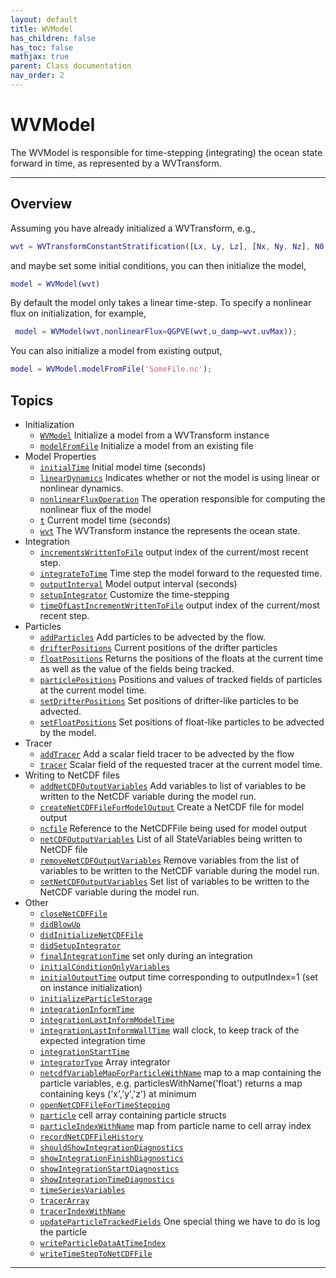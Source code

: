 ```yaml
---
layout: default
title: WVModel
has_children: false
has_toc: false
mathjax: true
parent: Class documentation
nav_order: 2
---
```


#  WVModel

The WVModel is responsible for time-stepping (integrating) the ocean state forward in time, as represented by a WVTransform.


---

## Overview
 
  Assuming you have already initialized a WVTransform, e.g.,
  ```matlab
  wvt = WVTransformConstantStratification([Lx, Ly, Lz], [Nx, Ny, Nz], N0,latitude=latitude);
  ```
  and maybe set some initial conditions, you can then initialize the
  model,
  ```matlab
  model = WVModel(wvt)
  ```
  
  By default the model only takes a linear time-step. To specify a
  nonlinear flux on initialization, for example,
 ```matlab
  model = WVModel(wvt,nonlinearFlux=QGPVE(wvt,u_damp=wvt.uvMax));
 ```
 
  You can also initialize a model from existing output,
  ```matlab
  model = WVModel.modelFromFile('SomeFile.nc');
 ```
  
            


## Topics
+ Initialization
  + [`WVModel`](/classes/wvmodel/wvmodel.html) Initialize a model from a WVTransform instance
  + [`modelFromFile`](/classes/wvmodel/modelfromfile.html) Initialize a model from an existing file
+ Model Properties
  + [`initialTime`](/classes/wvmodel/initialtime.html) Initial model time (seconds)
  + [`linearDynamics`](/classes/wvmodel/lineardynamics.html) Indicates whether or not the model is using linear or nonlinear dynamics.
  + [`nonlinearFluxOperation`](/classes/wvmodel/nonlinearfluxoperation.html) The operation responsible for computing the nonlinear flux of the model
  + [`t`](/classes/wvmodel/t.html) Current model time (seconds)
  + [`wvt`](/classes/wvmodel/wvt.html) The WVTransform instance the represents the ocean state.
+ Integration
  + [`incrementsWrittenToFile`](/classes/wvmodel/incrementswrittentofile.html) output index of the current/most recent step.
  + [`integrateToTime`](/classes/wvmodel/integratetotime.html) Time step the model forward to the requested time.
  + [`outputInterval`](/classes/wvmodel/outputinterval.html) Model output interval (seconds)
  + [`setupIntegrator`](/classes/wvmodel/setupintegrator.html) Customize the time-stepping
  + [`timeOfLastIncrementWrittenToFile`](/classes/wvmodel/timeoflastincrementwrittentofile.html) output index of the current/most recent step.
+ Particles
  + [`addParticles`](/classes/wvmodel/addparticles.html) Add particles to be advected by the flow.
  + [`drifterPositions`](/classes/wvmodel/drifterpositions.html) Current positions of the drifter particles
  + [`floatPositions`](/classes/wvmodel/floatpositions.html) Returns the positions of the floats at the current time as well as the value of the fields being tracked.
  + [`particlePositions`](/classes/wvmodel/particlepositions.html) Positions and values of tracked fields of particles at the current model time.
  + [`setDrifterPositions`](/classes/wvmodel/setdrifterpositions.html) Set positions of drifter-like particles to be advected.
  + [`setFloatPositions`](/classes/wvmodel/setfloatpositions.html) Set positions of float-like particles to be advected by the model.
+ Tracer
  + [`addTracer`](/classes/wvmodel/addtracer.html) Add a scalar field tracer to be advected by the flow
  + [`tracer`](/classes/wvmodel/tracer.html) Scalar field of the requested tracer at the current model time.
+ Writing to NetCDF files
  + [`addNetCDFOutputVariables`](/classes/wvmodel/addnetcdfoutputvariables.html) Add variables to list of variables to be written to the NetCDF variable during the model run.
  + [`createNetCDFFileForModelOutput`](/classes/wvmodel/createnetcdffileformodeloutput.html) Create a NetCDF file for model output
  + [`ncfile`](/classes/wvmodel/ncfile.html) Reference to the NetCDFFile being used for model output
  + [`netCDFOutputVariables`](/classes/wvmodel/netcdfoutputvariables.html) List of all StateVariables being written to NetCDF file
  + [`removeNetCDFOutputVariables`](/classes/wvmodel/removenetcdfoutputvariables.html) Remove variables from the list of variables to be written to the NetCDF variable during the model run.
  + [`setNetCDFOutputVariables`](/classes/wvmodel/setnetcdfoutputvariables.html) Set list of variables to be written to the NetCDF variable during the model run.
+ Other
  + [`closeNetCDFFile`](/classes/wvmodel/closenetcdffile.html) 
  + [`didBlowUp`](/classes/wvmodel/didblowup.html) 
  + [`didInitializeNetCDFFile`](/classes/wvmodel/didinitializenetcdffile.html) 
  + [`didSetupIntegrator`](/classes/wvmodel/didsetupintegrator.html) 
  + [`finalIntegrationTime`](/classes/wvmodel/finalintegrationtime.html) set only during an integration
  + [`initialConditionOnlyVariables`](/classes/wvmodel/initialconditiononlyvariables.html) 
  + [`initialOutputTime`](/classes/wvmodel/initialoutputtime.html) output time corresponding to outputIndex=1 (set on instance initialization)
  + [`initializeParticleStorage`](/classes/wvmodel/initializeparticlestorage.html) 
  + [`integrationInformTime`](/classes/wvmodel/integrationinformtime.html) 
  + [`integrationLastInformModelTime`](/classes/wvmodel/integrationlastinformmodeltime.html) 
  + [`integrationLastInformWallTime`](/classes/wvmodel/integrationlastinformwalltime.html) wall clock, to keep track of the expected integration time
  + [`integrationStartTime`](/classes/wvmodel/integrationstarttime.html) 
  + [`integratorType`](/classes/wvmodel/integratortype.html) Array integrator
  + [`netcdfVariableMapForParticleWithName`](/classes/wvmodel/netcdfvariablemapforparticlewithname.html) map to a map containing the particle variables, e.g. particlesWithName('float') returns a map containing keys ('x','y','z') at minimum
  + [`openNetCDFFileForTimeStepping`](/classes/wvmodel/opennetcdffilefortimestepping.html) 
  + [`particle`](/classes/wvmodel/particle.html) cell array containing particle structs
  + [`particleIndexWithName`](/classes/wvmodel/particleindexwithname.html) map from particle name to cell array index
  + [`recordNetCDFFileHistory`](/classes/wvmodel/recordnetcdffilehistory.html) 
  + [`shouldShowIntegrationDiagnostics`](/classes/wvmodel/shouldshowintegrationdiagnostics.html) 
  + [`showIntegrationFinishDiagnostics`](/classes/wvmodel/showintegrationfinishdiagnostics.html) 
  + [`showIntegrationStartDiagnostics`](/classes/wvmodel/showintegrationstartdiagnostics.html) 
  + [`showIntegrationTimeDiagnostics`](/classes/wvmodel/showintegrationtimediagnostics.html) 
  + [`timeSeriesVariables`](/classes/wvmodel/timeseriesvariables.html) 
  + [`tracerArray`](/classes/wvmodel/tracerarray.html) 
  + [`tracerIndexWithName`](/classes/wvmodel/tracerindexwithname.html) 
  + [`updateParticleTrackedFields`](/classes/wvmodel/updateparticletrackedfields.html) One special thing we have to do is log the particle
  + [`writeParticleDataAtTimeIndex`](/classes/wvmodel/writeparticledataattimeindex.html) 
  + [`writeTimeStepToNetCDFFile`](/classes/wvmodel/writetimesteptonetcdffile.html) 


---